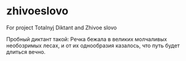 # zhivoeslovo
For project Totalnyj Diktant and Zhivoe slovo


Пробный диктант такой: Речка бежала в великих молчаливых необозримых лесах, и от их однообразия казалось, что путь будет длиться вечно.
